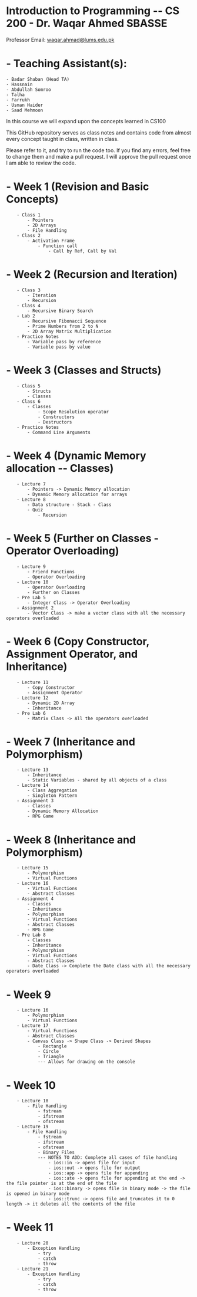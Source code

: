 # Introduction to Programming -- CS 200 - Dr. Waqar Ahmed SBASSE

Professor Email: waqar.ahmad@lums.edu.pk
# - Teaching Assistant(s): 
    - Badar Shaban (Head TA)
    - Hassnain
    - Abdullah Somroo
    - Talha
    - Farrukh
    - Usman Haider
    - Saad Mehmoon

In this course we will expand upon the concepts learned in CS100

This GitHub repository serves as class notes and contains code from almost every concept taught in class, written in class.

Please refer to it, and try to run the code too. If you find any errors, feel free to change them and make a pull request. I will approve the pull request once I am able to review the code.

#   - Week 1 (Revision and Basic Concepts)
        - Class 1
            - Pointers
            - 2D Arrays
            - File Handling
        - Class 2
            - Activation Frame
                - Function call
                    - Call by Ref, Call by Val
#   - Week 2 (Recursion and Iteration)
        - Class 3
            - Iteration
            - Recursion
        - Class 4
            - Recursive Binary Search
        - Lab 2
            - Recursive Fibonacci Sequence
            - Prime Numbers from 2 to N
            - 2D Array Matrix Multiplication 
        - Practice Notes
            - Variable pass by reference
            - Variable pass by value
#   - Week 3 (Classes and Structs)
        - Class 5
            - Structs
            - Classes
        - Class 6
            - Classes
                - Scope Resolution operator
                - Constructors
                - Destructors
        - Practice Notes
            - Command Line Arguments

#   - Week 4 (Dynamic Memory allocation -- Classes)
        - Lecture 7
            - Pointers -> Dynamic Memory allocation
            - Dynamic Memory allocation for arrays
        - Lecture 8
            - Data structure - Stack - Class
            - Quiz
                - Recursion

#   - Week 5 (Further on Classes - Operator Overloading)
        - Lecture 9
            - Friend Functions
            - Operator Overloading
        - Lecture 10
            - Operator Overloading
            - Further on Classes
        - Pre Lab 5
            - Integer Class -> Operator Overloading
        - Assignment 2
            - Vector Class -> make a vector class with all the necessary operators overloaded

#   - Week 6 (Copy Constructor, Assignment Operator, and Inheritance)
        - Lecture 11
            - Copy Constructor
            - Assignment Operator
        - Lecture 12
            - Dynamic 2D Array
            - Inheritance
        - Pre Lab 6
            - Matrix Class -> All the operators overloaded

#   - Week 7 (Inheritance and Polymorphism)
        - Lecture 13
            - Inheritance
            - Static Variables - shared by all objects of a class
        - Lecture 14
            - Class Aggregation
            - Singleton Pattern
        - Assignment 3
            - Classes
            - Dynamic Memory Allocation
            - RPG Game

#   - Week 8 (Inheritance and Polymorphism)
        - Lecture 15
            - Polymorphism
            - Virtual Functions
        - Lecture 16
            - Virtual Functions
            - Abstract Classes
        - Assignment 4
            - Classes
            - Inheritance
            - Polymorphism
            - Virtual Functions
            - Abstract Classes
            - RPG Game
        - Pre Lab 8
            - Classes
            - Inheritance
            - Polymorphism
            - Virtual Functions
            - Abstract Classes
            - Date Class -> Complete the Date class with all the necessary operators overloaded

#   - Week 9
        - Lecture 16
            - Polymorphism
            - Virtual Functions
        - Lecture 17
            - Virtual Functions
            - Abstract Classes
            - Canvas Class -> Shape Class -> Derived Shapes
                - Rectangle
                - Circle
                - Triangle
                --- Allows for drawing on the console

#   - Week 10
        - Lecture 18
            - File Handling
                - fstream
                - ifstream
                - ofstream
        - Lecture 19
            - File Handling
                - fstream
                - ifstream
                - ofstream
                - Binary Files
                --- NOTES TO ADD: Complete all cases of file handling
                    - ios::in -> opens file for input
                    - ios::out -> opens file for output
                    - ios::app -> opens file for appending
                    - ios::ate -> opens file for appending at the end -> the file pointer is at the end of the file
                    - ios::binary -> opens file in binary mode -> the file is opened in binary mode
                    - ios::trunc -> opens file and truncates it to 0 length -> it deletes all the contents of the file

#   - Week 11
        - Lecture 20
            - Exception Handling
                - try
                - catch
                - throw
        - Lecture 21
            - Exception Handling
                - try
                - catch
                - throw
